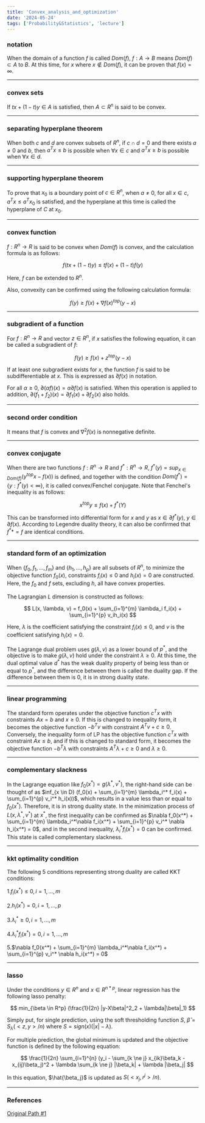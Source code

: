 ```yaml
---
title: 'Convex_analysis_and_optimization'
date: '2024-05-24'
tags: ['Probability&Statistics', 'lecture']
---
```


### notation

When the domain of a function $f$ is called $Dom(f)$, $f: A \rightarrow B$ means $Dom(f) \subset A$ to $B$. At this time, for $x$ where $x \notin Dom(f)$, it can be proven that $f(x) = \infty$.

---

### convex sets

If $tx + (1-t)y \in A$ is satisfied, then $A \subset R^n$ is said to be convex.

---

### separating hyperplane theorem

When both $c$ and $d$ are convex subsets of $R^n$, if $c \cap d = 0$ and there exists $a \ne 0$ and $b$, then $a^Tx \le b$ is possible when $\forall x \in c$ and $a^Tx \ge b$ is possible when $\forall x \in d$.

---

### supporting hyperplane theorem

To prove that $x_0$ is a boundary point of $c \in R^n$, when $a \ne 0$, for all $x \in c$, $a^Tx \le a^Tx_0$ is satisfied, and the hyperplane at this time is called the hyperplane of $C$ at $x_0$.

---

### convex function

$f:R^n \rightarrow R$ is said to be convex when $Dom(f)$ is convex, and the calculation formula is as follows:

$$
f(tx + (1-t)y) \le tf(x)+(1-t)f(y)
$$

Here, $f$ can be extended to $R^n$.

Also, convexity can be confirmed using the following calculation formula:

$$
f(y) \ge f(x) + \nabla f(x)^{top}(y-x)
$$

---

### subgradient of a function

For $f:R^n \rightarrow R$ and vector $z \in R^n$, if $x$ satisfies the following equation, it can be called a subgradient of $f$:

$$
f(y) \ge f(x) + z^{top}(y-x)
$$

If at least one subgradient exists for $x$, the function $f$ is said to be subdifferentiable at $x$. This is expressed as $\partial f(x)$ in notation.

For all $\alpha \ge 0$, $\partial(\alpha f)(x) = \alpha \partial f(x)$ is satisfied. When this operation is applied to addition, $\partial (f_1 + f_2) (x) = \partial f_1(x) + \partial f_2(x)$ also holds.

---

### second order condition

It means that $f$ is convex and $\nabla^2 f(x)$ is nonnegative definite.

---

### convex conjugate

When there are two functions $f : R^n \rightarrow R$ and $f^* : R^n \rightarrow R$, $f^*(y) = sup_{x \in Dom(f)} (y^{top}x - f(x))$ is defined, and together with the condition $Dom(f^*) = \{y:f^*(y) < \infty\}$, it is called convex/Fenchel conjugate. Note that Fenchel's inequality is as follows:

$$
x^{top}y \le f(x) + f^*(Y)
$$

This can be transformed into differential form for $x$ and $y$ as $x \in \partial f^*(y)$, $y \in \partial f(x)$. According to Legendre duality theory, it can also be confirmed that $f^** = f$ are identical conditions.

---

### standard form of an optimization

When $\{f_0, f_1, ..., f_m\}$ and $\{h_1, ..., h_p\}$ are all subsets of $R^n$, to minimize the objective function $f_0(x)$, constraints $f_i(x) \le 0$ and $h_i(x) = 0$ are constructed. Here, the $f_0$ and $f$ sets, excluding $h$, all have convex properties.

The Lagrangian $L$ dimension is constructed as follows:

$$
L(x, \lambda, v) = f_0(x) + \sum_{i=1}^{m} \lambda_i f_i(x) + \sum_{i=1}^{p} v_ih_i(x)
$$

Here, $\lambda$ is the coefficient satisfying the constraint $f_i(x) \le 0$, and $v$ is the coefficient satisfying $h_i(x)=0$.

The Lagrange dual problem uses $g(\lambda, v)$ as a lower bound of $p^*$, and the objective is to make $g(\lambda, v)$ hold under the constraint $\lambda \ge 0$. At this time, the dual optimal value $d^*$ has the weak duality property of being less than or equal to $p^*$, and the difference between them is called the duality gap. If the difference between them is 0, it is in strong duality state.

---

### linear programming

The standard form operates under the objective function $c^Tx$ with constraints $Ax=b$ and $x \ge 0$. If this is changed to inequality form, it becomes the objective function $-b^Tv$ with constraint $A^Tv+c \ge 0$. Conversely, the inequality form of LP has the objective function $c^Tx$ with constraint $Ax \le b$, and if this is changed to standard form, it becomes the objective function $-b^T\lambda$ with constraints $A^T\lambda + c \ge 0$ and $\lambda \ge 0$.

---

### complementary slackness

In the Lagrange equation like $f_0(x^*) = g(\lambda^*, v^*)$, the right-hand side can be thought of as $inf_{x \in D} (f_0(x) + \sum_{i=1}^{m} \lambda_i^* f_i(x) + \sum_{i=1}^{p} v_i^* h_i(x))$, which results in a value less than or equal to $f_0(x^*)$. Therefore, it is in strong duality state. In the minimization process of $L(x, \lambda^*, v^*)$ at $x^*$, the first inequality can be confirmed as $\nabla f_0(x^*) + \sum_{i=1}^{m} \lambda_i^*\nabla f_i(x^*) + \sum_{i=1}^{p} v_i^* \nabla h_i(x^*) = 0$, and in the second inequality, $\lambda_i^* f_i(x^*) = 0$ can be confirmed. This state is called complementary slackness.

---

### kkt optimality condition

The following 5 conditions representing strong duality are called KKT conditions:

1.$f_i(x^*) \le 0, i = 1, ..., m$

2.$h_i(x^*) = 0, i = 1, ..., p$

3.$\lambda_i^* \ge 0, i = 1, ..., m$

4.$\lambda_i^*f_i(x^*) = 0, i = 1, ..., m$

5.$\nabla f_0(x^*) + \sum_{i=1}^{m} \lambda_i^*\nabla f_i(x^*) + \sum_{i=1}^{p} v_i^* \nabla h_i(x^*) = 0$

---

### lasso
Under the conditions $y \in R^n$ and $x \in R^{n*p}$, linear regression has the following lasso penalty:

$$
min_{\beta \in R^p} (\frac{1}{2n} |y-X\beta|^2_2 + \lambda|\beta|_1)
$$

Simply put, for single prediction, using the soft thresholding function $S$, $\hat{\beta} = S_{\lambda} (<z, y> / n)$ where $S = sign(x)(|x|-\lambda)$.

For multiple prediction, the global minimum is updated and the objective function is defined by the following equation:

$$
\frac{1}{2n} \sum_{i=1}^{n} (y_i - \sum_{k \ne j} x_{ik}\beta_k - x_{ij}\beta_j)^2 + \lambda \sum_{k \ne j} |\beta_k| + \lambda |\beta_j|
$$

In this equation, $\hat{\beta_j}$ is updated as $S(<x_j, r^{j}> / n)$.

---

### References

[Original Path #1](https://www.dropbox.com/scl/fi/bs1jl9vgx6wc8nqbmkpvx/Chap7-convexity.pdf?rlkey=imbr1vtdo4228jqxbrrwu8svw&e=1&dl=0)
